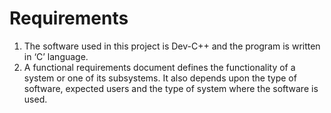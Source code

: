 # Requirements
1. The software used in this project is Dev-C++ and the program is written in ‘C’ language.
2. A functional requirements document defines the functionality of a system or one of its subsystems. It also depends upon the type of software, expected users and the type of        system where the software is used.
    

